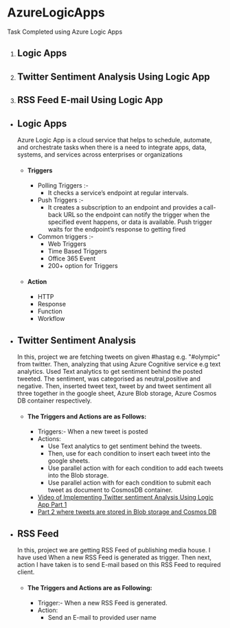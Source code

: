 # AzureLogicApps

Task Completed using Azure Logic Apps

1. ## Logic Apps
2. ## Twitter Sentiment Analysis Using Logic App
3. ## RSS Feed E-mail Using Logic App

* ## Logic Apps
  Azure Logic App is a cloud service that helps to schedule, automate, and orchestrate tasks when there is a need to integrate apps, data, systems,     and services across enterprises or organizations
  * #### Triggers
    * Polling Triggers :- 
      * It checks a service’s endpoint at regular intervals.
    * Push Triggers :- 
      * It creates a subscription to an endpoint and provides a call-back URL so the endpoint can notify the trigger when the specified event happens,       or data is available. Push trigger waits for the endpoint’s response to getting fired 
    * Common triggers :-
      * Web Triggers
      * Time Based Triggers
      * Office 365 Event
      * 200+ option for Triggers
  * #### Action
    * HTTP
    * Response
    * Function
    * Workflow


* ## Twitter Sentiment Analysis
  In this, project we are fetching tweets on given #hastag e.g. "#olympic" from twitter. Then, analyzing that using Azure Cognitive service e.g text analytics. Used Text analytics to get sentiment behind the posted tweeted. The sentiment, was categorised as neutral,positive and negative. Then, inserted tweet text, tweet by and tweet sentiment all three together in the google sheet, Azure Blob storage, Azure Cosmos DB container respectively.
  * #### The Triggers and Actions are as Follows:
    * Triggers:-
      When a new tweet is posted
     * Actions:
        * Use Text analytics to get sentiment behind the tweets.
        * Then, use for each condition to insert each tweet into the google sheets.
        * Use parallel action with for each condition to add each tweets into the Blob storage.
        * Use parallel action with for each condition to submit each tweet as document to CosmosDB container.
     * [Video of Implementing Twitter sentiment Analysis Using Logic App Part 1](https://youtu.be/huqh8NpnAcU)
     * [Part 2 where tweets are stored in Blob storage and Cosmos DB](https://youtu.be/S_Ssg_kgVGQ)

* ## RSS Feed
  In this, project we are getting RSS Feed of publishing media house. I have used When a new RSS Feed is generated as trigger. Then next, action I have taken is to send E-mail based on this RSS Feed to required client.
  * #### The Triggers and Actions are as Following:
    * Trigger:-
      When a new RSS Feed is generated.
    * Action:
        * Send an E-mail to provided user name
